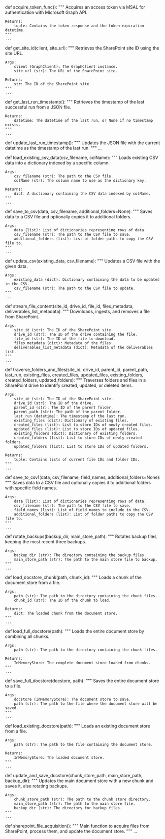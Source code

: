 def acquire_token_func():
    """
    Acquires an access token via MSAL for authentication with Microsoft Graph API.

    Returns:
        tuple: Contains the token response and the token expiration datetime.
    """
    ...

def get_site_id(client, site_url):
    """
    Retrieves the SharePoint site ID using the site URL.

    Args:
        client (GraphClient): The GraphClient instance.
        site_url (str): The URL of the SharePoint site.

    Returns:
        str: The ID of the SharePoint site.
    """
    ...

def get_last_run_timestamp():
    """
    Retrieves the timestamp of the last successful run from a JSON file.

    Returns:
        datetime: The datetime of the last run, or None if no timestamp exists.
    """
    ...

def update_last_run_timestamp():
    """
    Updates the JSON file with the current datetime as the timestamp of the last run.
    """
    ...

def load_existing_csv_data(csv_filename, colName):
    """
    Loads existing CSV data into a dictionary indexed by a specific column.

    Args:
        csv_filename (str): The path to the CSV file.
        colName (str): The column name to use as the dictionary key.

    Returns:
        dict: A dictionary containing the CSV data indexed by colName.
    """
    ...

def save_to_csv(data, csv_filename, additional_folders=None):
    """
    Saves data to a CSV file and optionally copies it to additional folders.

    Args:
        data (list): List of dictionaries representing rows of data.
        csv_filename (str): The path to the CSV file to save.
        additional_folders (list): List of folder paths to copy the CSV file to.
    """
    ...

def update_csv(existing_data, csv_filename):
    """
    Updates a CSV file with the given data.

    Args:
        existing_data (dict): Dictionary containing the data to be updated in the CSV.
        csv_filename (str): The path to the CSV file to update.
    """
    ...

def stream_file_content(site_id, drive_id, file_id, files_metadata, deliverables_list_metadata):
    """
    Downloads, ingests, and removes a file from SharePoint.

    Args:
        site_id (str): The ID of the SharePoint site.
        drive_id (str): The ID of the drive containing the file.
        file_id (str): The ID of the file to download.
        files_metadata (dict): Metadata of the files.
        deliverables_list_metadata (dict): Metadata of the deliverables list.
    """
    ...

def traverse_folders_and_files(site_id, drive_id, parent_id, parent_path, last_run,
                               existing_files, created_files, updated_files,
                               existing_folders, created_folders, updated_folders):
    """
    Traverses folders and files in a SharePoint drive to identify created, updated, or deleted items.

    Args:
        site_id (str): The ID of the SharePoint site.
        drive_id (str): The ID of the drive.
        parent_id (str): The ID of the parent folder.
        parent_path (str): The path of the parent folder.
        last_run (datetime): The timestamp of the last run.
        existing_files (dict): Dictionary of existing files.
        created_files (list): List to store IDs of newly created files.
        updated_files (list): List to store IDs of updated files.
        existing_folders (dict): Dictionary of existing folders.
        created_folders (list): List to store IDs of newly created folders.
        updated_folders (list): List to store IDs of updated folders.

    Returns:
        tuple: Contains lists of current file IDs and folder IDs.
    """
    ...

def save_to_csv1(data, csv_filename, field_names, additional_folders=None):
    """
    Saves data to a CSV file and optionally copies it to additional folders with specific field names.

    Args:
        data (list): List of dictionaries representing rows of data.
        csv_filename (str): The path to the CSV file to save.
        field_names (list): List of field names to include in the CSV.
        additional_folders (list): List of folder paths to copy the CSV file to.
    """
    ...

def rotate_backups(backup_dir, main_store_path):
    """
    Rotates backup files, keeping the most recent three backups.

    Args:
        backup_dir (str): The directory containing the backup files.
        main_store_path (str): The path to the main store file to backup.
    """
    ...

def load_docstore_chunk(path, chunk_id):
    """
    Loads a chunk of the document store from a file.

    Args:
        path (str): The path to the directory containing the chunk files.
        chunk_id (str): The ID of the chunk to load.

    Returns:
        dict: The loaded chunk from the document store.
    """
    ...

def load_full_docstore(path):
    """
    Loads the entire document store by combining all chunks.

    Args:
        path (str): The path to the directory containing the chunk files.

    Returns:
        InMemoryStore: The complete document store loaded from chunks.
    """
    ...

def save_full_docstore(docstore, path):
    """
    Saves the entire document store to a file.

    Args:
        docstore (InMemoryStore): The document store to save.
        path (str): The path to the file where the document store will be saved.
    """
    ...

def load_existing_docstore(path):
    """
    Loads an existing document store from a file.

    Args:
        path (str): The path to the file containing the document store.

    Returns:
        InMemoryStore: The loaded document store.
    """
    ...

def update_and_save_docstore(chunk_store_path, main_store_path, backup_dir):
    """
    Updates the main document store with a new chunk and saves it, also rotating backups.

    Args:
        chunk_store_path (str): The path to the chunk store directory.
        main_store_path (str): The path to the main store file.
        backup_dir (str): The directory for backup files.
    """
    ...

def sharepoint_file_acquisition():
    """
    Main function to acquire files from SharePoint, process them, and update the document store.
    """
    ...
